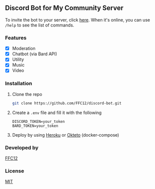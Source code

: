 ## Discord Bot for My Community Server 

To invite the bot to your server, click [here](https://discord.com/api/oauth2/authorize?client_id=1117847858159300608&permissions=8&scope=bot). When it's online, you can use `/help` to see the list of commands.
### Features
- [x] Moderation
- [x] Chatbot (via Bard API)
- [x] Utility
- [x] Music
- [x] Video

### Installation
1. Clone the repo
   ```sh
   git clone https://github.com/FFC12/discord-bot.git

2. Create a `.env` file and fill it with the following
   ```env
   DISCORD_TOKEN=your_token
   BARD_TOKEN=your_token
   ```
3. Deploy by using [Heroku](https://heroku.com) or [Okteto](https://okteto.com) (docker-compose)

### Developed by
[FFC12](https://github.com/FFC12)

### License
[MIT](https://choosealicense.com/licenses/mit/)


